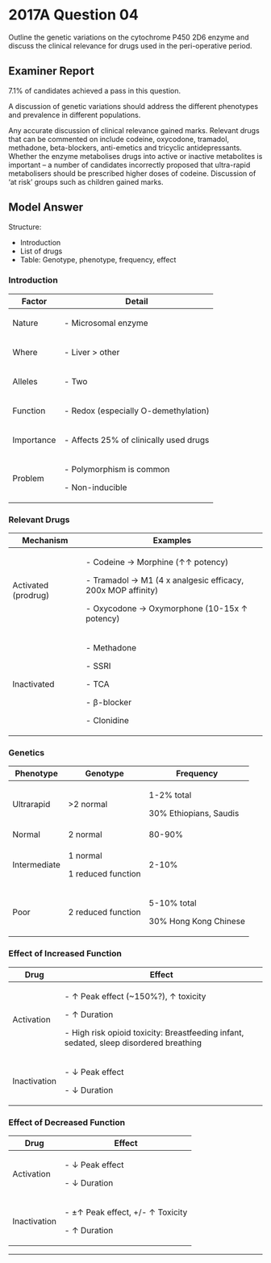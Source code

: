 # 2017A Question 04 

Outline the genetic variations on the cytochrome P450 2D6 enzyme and discuss the clinical relevance for drugs used in the peri-operative period.



## Examiner Report
7.1% of candidates achieved a pass in this question.


A discussion of genetic variations should address the different phenotypes and prevalence in
different populations.


Any accurate discussion of clinical relevance gained marks. Relevant drugs that can be
commented on include codeine, oxycodone, tramadol, methadone, beta-blockers, anti-emetics
and tricyclic antidepressants. Whether the enzyme metabolises drugs into active or inactive
metabolites is important – a number of candidates incorrectly proposed that ultra-rapid
metabolisers should be prescribed higher doses of codeine. Discussion of ‘at risk’ groups such
as children gained marks.

## Model Answer
Structure:
- Introduction
- List of drugs
- Table: Genotype, phenotype, frequency, effect

### Introduction

|Factor|Detail|
| -- | -- |
|Nature|<p>- Microsomal enzyme</p>|
|Where|<p>- Liver > other</p>|
|Alleles|<p>- Two</p>|
|Function|<p>- Redox (especially O-demethylation)</p>|
|Importance|<p>- Affects 25% of clinically used drugs</p>|
|Problem|<p>- Polymorphism is common</p><p>- Non-inducible</p>|

### Relevant Drugs

|Mechanism|Examples|
| -- | -- |
|Activated (prodrug)|<p>- Codeine → Morphine (↑↑ potency)</p><p>- Tramadol → M1 (4 x analgesic efficacy, 200x MOP affinity)</p><p>- Oxycodone → Oxymorphone (10-15x ↑ potency)</p>|
|Inactivated|<p>- Methadone</p><p>- SSRI</p><p>- TCA</p><p>- β-blocker</p><p>- Clonidine</p>|

### Genetics

|Phenotype|Genotype|Frequency|
| -- | -- | -- |
|Ultrarapid|<p>>2 normal</p>|<p>1-2% total</p><p>30% Ethiopians, Saudis</p>|
|Normal|2 normal|80-90%|
|Intermediate|<p>1 normal</p><p>1 reduced function</p>|2-10%|
|Poor|2 reduced function|<p>5-10% total</p><p>30% Hong Kong Chinese</p>|

### Effect of Increased Function

|Drug|Effect|
| -- | -- |
|Activation|<p>- ↑ Peak effect (~150%?), ↑ toxicity</p><p>- ↑ Duration</p><p>- High risk opioid toxicity: Breastfeeding infant, sedated, sleep disordered breathing</p>|
|Inactivation|<p>- ↓ Peak effect</p><p>- ↓ Duration</p>|


### Effect of Decreased Function

|Drug|Effect|
| -- | -- |
|Activation|<p>- ↓ Peak effect</p><p>- ↓ Duration</p>|
|Inactivation|<p>- ±↑ Peak effect, +/- ↑ Toxicity</p><p>- ↑ Duration</p>|


 
--- 

